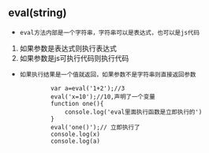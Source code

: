 ## eval(string)
* `eval方法内部是一个字符串，字符串可以是表达式，也可以是js代码`
1. 如果参数是表达式则执行表达式
2. 如果参数是js可执行代码则执行代码
* `如果执行结果是一个值就返回，如果参数不是字符串则直接返回参数`
```
			var a=eval('1+2');//3
			eval('x=10');//10,声明了一个变量
			function one(){
				console.log('eval里面执行函数是立即执行的')
			}
			eval('one()');// 立即执行了
			console.log(x)
			console.log(a)
```